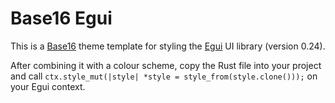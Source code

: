 # Base16 Egui
This is a [Base16](https://github.com/base16-project/base16) theme template for styling the [Egui](https://www.egui.rs/) UI library (version 0.24).

After combining it with a colour scheme, copy the Rust file into your project and call `ctx.style_mut(|style| *style = style_from(style.clone()));` on your Egui context.
